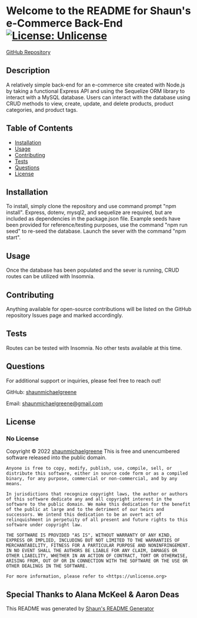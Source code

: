
  # Welcome to the README for Shaun's e-Commerce Back-End  [![License: Unlicense](https://img.shields.io/badge/license-Unlicense-blue.svg)](http://unlicense.org/)
    
  [GitHub Repository](https://github.com/shaunmichaelgreene/e-commerce-back-end)
  

  ## Description
  A relatively simple back-end for an e-commerce site created with Node.js by taking a functional Express API and using the Sequelize ORM library to interact with a MySQL database. Users can interact with the database using CRUD methods to view, create, update, and delete products, product categories, and product tags. 

  ## Table of Contents
  * [Installation](#installation)
  * [Usage](#usage)
  * [Contributing](#contributing)
  * [Tests](#tests)
  * [Questions](#questions)
  * [License](#license)

  ## Installation
  To install, simply clone the repository and use command prompt "npm install". Express, dotenv, mysql2, and sequelize are required, but are included as dependencies in the package.json file. Example seeds have been provided for reference/testing purposes, use the command "npm run seed" to re-seed the database. Launch the sever with the command "npm start". 

  ## Usage
  Once the database has been populated and the sever is running, CRUD routes can be utilized with Insomnia.

  ## Contributing
  Anything available for open-source contributions will be listed on the GitHub repository Issues page and marked accordingly.

  ## Tests
  Routes can be tested with Insomnia. No other tests available at this time.

  ## Questions
  For additional support or inquiries, please feel free to reach out! 

  GitHub: [shaunmichaelgreene](https://github.com/shaunmichaelgreene)
  
  Email: shaunmichaelgreene@gmail.com

  ## License
  ### No License
  Copyright &copy; 2022 [shaunmichaelgreene](https://github.com/shaunmichaelgreene)
  This is free and unencumbered software released into the public domain.

    Anyone is free to copy, modify, publish, use, compile, sell, or
    distribute this software, either in source code form or as a compiled
    binary, for any purpose, commercial or non-commercial, and by any
    means.
    
    In jurisdictions that recognize copyright laws, the author or authors
    of this software dedicate any and all copyright interest in the
    software to the public domain. We make this dedication for the benefit
    of the public at large and to the detriment of our heirs and
    successors. We intend this dedication to be an overt act of
    relinquishment in perpetuity of all present and future rights to this
    software under copyright law.
    
    THE SOFTWARE IS PROVIDED "AS IS", WITHOUT WARRANTY OF ANY KIND,
    EXPRESS OR IMPLIED, INCLUDING BUT NOT LIMITED TO THE WARRANTIES OF
    MERCHANTABILITY, FITNESS FOR A PARTICULAR PURPOSE AND NONINFRINGEMENT.
    IN NO EVENT SHALL THE AUTHORS BE LIABLE FOR ANY CLAIM, DAMAGES OR
    OTHER LIABILITY, WHETHER IN AN ACTION OF CONTRACT, TORT OR OTHERWISE,
    ARISING FROM, OUT OF OR IN CONNECTION WITH THE SOFTWARE OR THE USE OR
    OTHER DEALINGS IN THE SOFTWARE.
    
    For more information, please refer to <https://unlicense.org>
    
  ## Special Thanks to Alana McKeel & Aaron Deas

  This README was generated by [Shaun's README Generator](https://github.com/shaunmichaelgreene/readme-generator)
